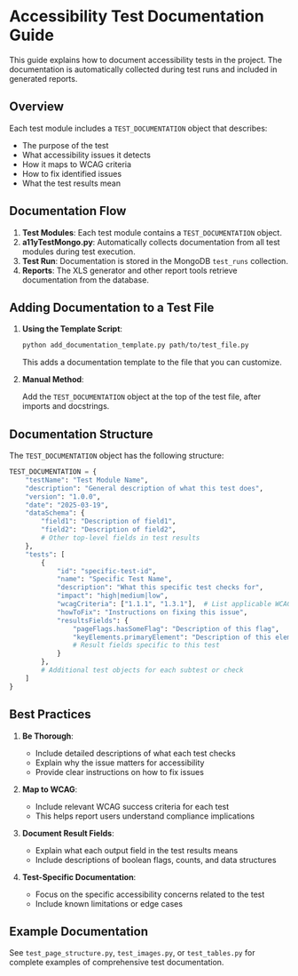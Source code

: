 # Accessibility Test Documentation Guide

This guide explains how to document accessibility tests in the project. The documentation is automatically collected during test runs and included in generated reports.

## Overview

Each test module includes a `TEST_DOCUMENTATION` object that describes:
- The purpose of the test
- What accessibility issues it detects
- How it maps to WCAG criteria
- How to fix identified issues
- What the test results mean

## Documentation Flow

1. **Test Modules**: Each test module contains a `TEST_DOCUMENTATION` object.
2. **a11yTestMongo.py**: Automatically collects documentation from all test modules during test execution.
3. **Test Run**: Documentation is stored in the MongoDB `test_runs` collection.
4. **Reports**: The XLS generator and other report tools retrieve documentation from the database.

## Adding Documentation to a Test File

1. **Using the Template Script**:
   
   ```bash
   python add_documentation_template.py path/to/test_file.py
   ```
   
   This adds a documentation template to the file that you can customize.

2. **Manual Method**:
   
   Add the `TEST_DOCUMENTATION` object at the top of the test file, after imports and docstrings.

## Documentation Structure

The `TEST_DOCUMENTATION` object has the following structure:

```python
TEST_DOCUMENTATION = {
    "testName": "Test Module Name",
    "description": "General description of what this test does",
    "version": "1.0.0",
    "date": "2025-03-19",
    "dataSchema": {
        "field1": "Description of field1",
        "field2": "Description of field2",
        # Other top-level fields in test results
    },
    "tests": [
        {
            "id": "specific-test-id",
            "name": "Specific Test Name",
            "description": "What this specific test checks for",
            "impact": "high|medium|low",
            "wcagCriteria": ["1.1.1", "1.3.1"],  # List applicable WCAG criteria
            "howToFix": "Instructions on fixing this issue",
            "resultsFields": {
                "pageFlags.hasSomeFlag": "Description of this flag",
                "keyElements.primaryElement": "Description of this element"
                # Result fields specific to this test
            }
        },
        # Additional test objects for each subtest or check
    ]
}
```

## Best Practices

1. **Be Thorough**: 
   - Include detailed descriptions of what each test checks
   - Explain why the issue matters for accessibility
   - Provide clear instructions on how to fix issues

2. **Map to WCAG**: 
   - Include relevant WCAG success criteria for each test
   - This helps report users understand compliance implications

3. **Document Result Fields**: 
   - Explain what each output field in the test results means
   - Include descriptions of boolean flags, counts, and data structures

4. **Test-Specific Documentation**:
   - Focus on the specific accessibility concerns related to the test
   - Include known limitations or edge cases

## Example Documentation

See `test_page_structure.py`, `test_images.py`, or `test_tables.py` for complete examples of comprehensive test documentation.